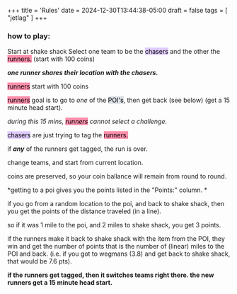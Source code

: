+++
title = 'Rules'
date = 2024-12-30T13:44:38-05:00
draft = false
tags = [ "jetlag" ]
+++

### how to play:

Start at shake shack
Select one team to be the <mark style="background: #D2B3FFA6;">chasers</mark> and the other the <mark style="background: #FF5582A6;">runners.</mark> (start with 100 coins)

***one runner shares their location with the chasers.*** 

<mark style="background: #FF5582A6;">runners</mark> start with 100 coins

<mark style="background: #FF5582A6;">runners</mark> goal is to go to *one* of the <mark style="background: #CACFD9A6;">POI's</mark>, then get back (see below) (get a 15 minute head start).

*during this 15 mins, <mark style="background: #FF5582A6;">runners</mark> cannot select a challenge.*

<mark style="background: #D2B3FFA6;">chasers</mark> are just trying to tag the <mark style="background: #FF5582A6;">runners.</mark> 

if ***any*** of the runners get tagged, the run is over. 

change teams, and start from current location.

coins are preserved, so your coin ballance will remain from round to round.


*getting to a poi gives you the points listed in the "Points:" column. *

if you go from a random location to the poi, and back to shake shack, then you get the points of the distance traveled (in a line).

so if it was 1 mile to the poi, and 2 miles to shake shack, you get 3 points.


if the runners make it back to shake shack with the item from the POI, they win and get the number of points that is the number of (linear) miles to the POI and back. (i.e. if you got to wegmans (3.8) and get back to shake shack, that would be 7.6 pts).

**if the runners get tagged, then it switches teams right there. the new runners get a 15 minute head start.**
